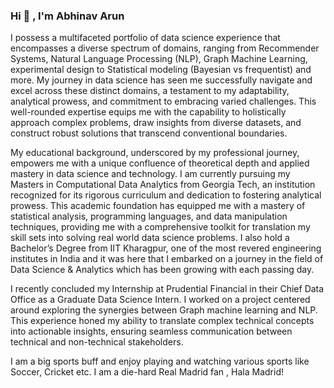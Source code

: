 ### Hi 👋 , I'm Abhinav Arun

I possess a multifaceted portfolio of data science experience that encompasses a diverse spectrum of domains, ranging from Recommender Systems, Natural Language Processing (NLP), Graph Machine Learning, experimental design to Statistical modeling (Bayesian vs frequentist) and more. My journey in data science has seen me successfully navigate and excel across these distinct domains, a testament to my adaptability, analytical prowess, and commitment to embracing varied challenges. This well-rounded expertise equips me with the capability to holistically approach complex problems, draw insights from diverse datasets, and construct robust solutions that transcend conventional boundaries. 

My educational background, underscored by my professional journey, empowers me with a unique confluence of theoretical depth and applied mastery in data science and technology. 
I am currently pursuing my Masters in Computational Data Analytics from Georgia Tech,
an institution recognized for its rigorous curriculum and dedication to fostering analytical prowess. This academic foundation has equipped me with a mastery of statistical analysis, programming languages, and data manipulation techniques, providing me with a comprehensive toolkit for translation my skill sets into solving real world data science problems.
I also hold a Bachelor’s Degree from IIT Kharagpur, one of the most revered engineering institutes in India and it was here that I embarked on a journey in the field of Data Science & Analytics which has been growing with each passing day.

I recently concluded my Internship at Prudential Financial in their Chief Data Office as a Graduate Data Science Intern. I worked on a project centered around exploring the synergies between Graph machine learning and NLP. This experience honed my ability to translate complex technical concepts into actionable insights, ensuring seamless communication between technical and non-technical stakeholders.


I am a big sports buff and enjoy playing and watching various sports like Soccer, Cricket etc. I am a die-hard Real Madrid fan , Hala Madrid! 




<!--
**Abhi23run/abhi23run** is a ✨ _special_ ✨ repository because its `README.md` (this file) appears on your GitHub profile.

Here are some ideas to get you started:

- 🔭 I’m currently working on ...
- 🌱 I’m currently learning ...
- 👯 I’m looking to collaborate on ...
- 🤔 I’m looking for help with ...
- 💬 Ask me about ...
- 📫 How to reach me: ...
- 😄 Pronouns: ...
- ⚡ Fun fact: ...
-->

